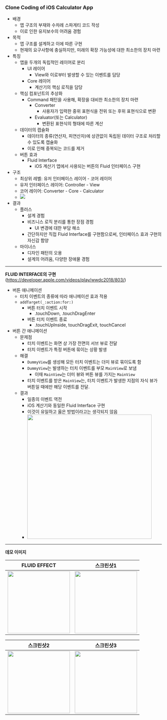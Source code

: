 
### Clone Coding of iOS Calculator App

* 배경
	* 앱 구조의 부재와 수차례 스파게티 코드 작성
	* 이로 인한 유지보수의 어려움 경험
* 목적
	* 앱 구조를 설계하고 이에 따른 구현
	* 현재의 요구사항에 충실하지만, 미래의 확장 가능성에 대한 최소한의 장치 마련
* 특징
	* 앱을 두개의 독립적인 레이어로 분리
		* UI 레이어
			* View와 이로부터 발생할 수 있는 이벤트를 담당
		* Core 레이어
			* 계산기의 핵심 로직을 담당
	* 핵심 컴포넌트의 추상화
		* Command 패턴을 사용해, 확장을 대비한 최소한의 장치 마련
			* Converter
				* 사용자가 입력한 중위 표현식을 전위 또는 후위 표현식으로 변환
			* Evaluator(또는 Calculator)
				* 변환된 표현식의 형태에 따른 계산
	* 데이터의 캡슐화
		* 데이터의 종류(연산자, 피연산자)에 상관없이 독립된 데이터 구조로 처리할 수 있도록 캡슐화
		* 이로 인해 중복되는 코드를 제거
	* 버튼 효과
		* Fluid Interface
			* iOS 계산기 앱에서 사용되는 버튼의 Fluid 인터페이스 구현
* 구조
	* 최상위 레벨: 유저 인터페이스 레이어 - 코어 레이어
	* 유저 인터페이스 레이어: Controller - View
	* 코어 레이어: Converter - Core - Calculator
	* <img src="https://github.com/sangeui/iOS-Calculator/blob/main/Resources/Calculator.png">
* 결과
	* 플러스
		* 설계 경험
		* 비즈니스 로직 분리를 통한 장점 경험
			* UI 변경에 대한 부담 해소
		* 간단하지만 직접 Fluid Interface를 구현함으로써, 인터페이스 효과 구현의 자신감 함양
	* 마이너스
		* 디자인 패턴의 오용
		* 설계의 어려움, 다양한 장애물 경험
---

**FLUID INTERFACE의 구현**
(https://developer.apple.com/videos/play/wwdc2018/803/)

* 버튼 애니메이션
	* 터치 이벤트의 종류에 따라 애니메이션 효과 적용
	* `addTarget(_:action:for:)`
		* 버튼 터치 이벤트 시작
			* .touchDown, .touchDragEnter
		* 버튼 터치 이벤트 종료
			* .touchUpInside, touchDragExit, touchCancel
* 버튼 간 애니메이션
	* 문제점
		* 터치 이벤트는 화면 상 가장 전면의 서브 뷰로 전달 
		* 터치 이벤트가 특정 버튼에 묶이는 상황 발생
	* 해결
		* `DummyView`를 생성해 모든 터치 이벤트는 더미 뷰로 묶이도록 함
		* `DummyView`는 발생하는 터치 이벤트를 부모 `MainView`로 보냄
			* 이때 `MainView`는 더미 뷰와 버튼 뷰를 가지는 `MainView`
		* 터치 이벤트를 받은 `MainView`는, 터치 이벤트가 발생한 지점의 자식 뷰가 버튼일 때에만 해당 이벤트를 전달.
	* 결과
		* 일종의 이벤트 역전
		* iOS 계산기와 동일한 Fluid Interface 구현
		* 이것이 유일하고 옳은 방법이라고는 생각되지 않음
		* <img src="https://github.com/sangeui/iOS-Calculator/blob/main/Resources/Fluid-Calculator.gif" width="400">

---
**데모 이미지**

|FLUID EFFECT| 스크린샷1 |
|--|--|
|<img src="https://github.com/sangeui/iOS-Calculator/blob/main/Resources/Fluid-Calculator.gif" width="200">|<img src="https://github.com/sangeui/iOS-Calculator/blob/main/Resources/InversionOfEvent" width="200">|

|스크린샷2|스크린샷3|
|--|--|
|<img src="https://github.com/sangeui/iOS-Calculator/blob/main/Resources/iOS-Clone-Calculator-2.png" width="200">|<img src="https://github.com/sangeui/iOS-Calculator/blob/main/Resources/iOS-Clone-Calculator-3.png" width="200">|
